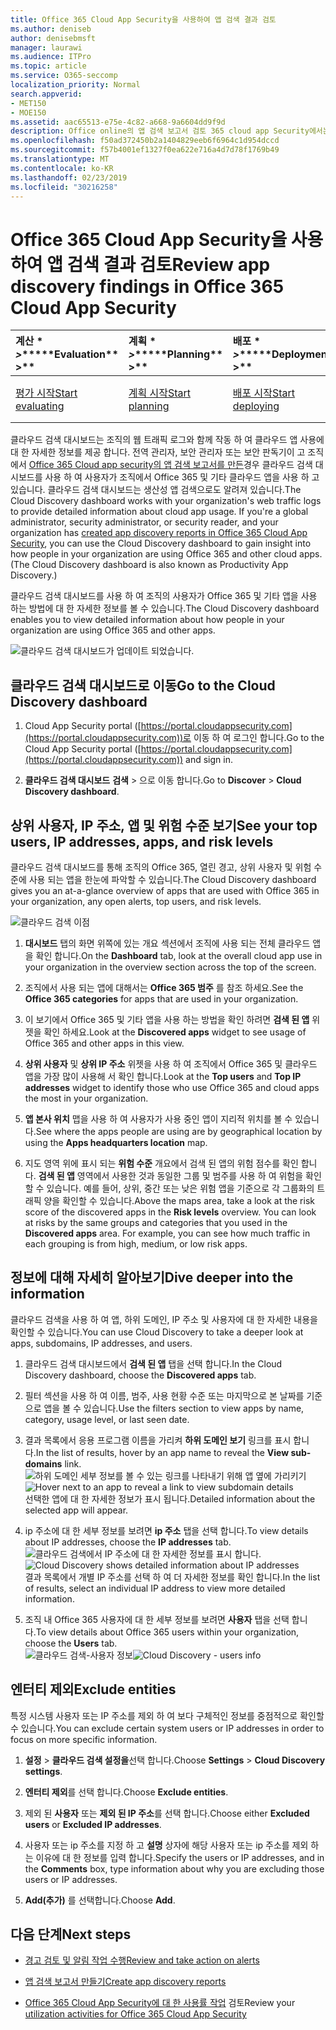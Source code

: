 ```yaml
---
title: Office 365 Cloud App Security을 사용하여 앱 검색 결과 검토
ms.author: deniseb
author: denisebmsft
manager: laurawi
ms.audience: ITPro
ms.topic: article
ms.service: O365-seccomp
localization_priority: Normal
search.appverid:
- MET150
- MOE150
ms.assetid: aac65513-e75e-4c82-a668-9a6604dd9f9d
description: Office online의 앱 검색 보고서 검토 365 cloud app Security에서는 조직의 사용자가 클라우드 앱을 사용 하는 방법에 대해 자세히 알아볼 수 있습니다. 방화벽 및 프록시의 로그 파일을 사용 하 여 앱 검색 보고서를 만든 후에는 앱 검색 대시보드의 결과를 검토 하세요.
ms.openlocfilehash: f50ad372450b2a1404829eeb6f6964c1d954dccd
ms.sourcegitcommit: f57b4001ef1327f0ea622e716a4d7d78f1769b49
ms.translationtype: MT
ms.contentlocale: ko-KR
ms.lasthandoff: 02/23/2019
ms.locfileid: "30216258"
---
```

# <a name="review-app-discovery-findings-in-office-365-cloud-app-security"></a><span data-ttu-id="3ca5c-104">Office 365 Cloud App Security을 사용하여 앱 검색 결과 검토</span><span class="sxs-lookup"><span data-stu-id="3ca5c-104">Review app discovery findings in Office 365 Cloud App Security</span></span>
  
|<span data-ttu-id="3ca5c-105">계산 \* *\>*\*</span><span class="sxs-lookup"><span data-stu-id="3ca5c-105">\*\*\*\*Evaluation\*\* \>\*\*</span></span>|<span data-ttu-id="3ca5c-106">계획 \* *\>*\*</span><span class="sxs-lookup"><span data-stu-id="3ca5c-106">\*\*\*\*Planning\*\* \>\*\*</span></span>|<span data-ttu-id="3ca5c-107">배포 \* *\>*\*</span><span class="sxs-lookup"><span data-stu-id="3ca5c-107">\*\*\*\*Deployment\*\* \>\*\*</span></span>|<span data-ttu-id="3ca5c-108">사용률 \* \* \* \*</span><span class="sxs-lookup"><span data-stu-id="3ca5c-108">\*\*\*\*Utilization\*\*\*\*</span></span>|
|:-----|:-----|:-----|:-----|
|[<span data-ttu-id="3ca5c-109">평가 시작</span><span class="sxs-lookup"><span data-stu-id="3ca5c-109">Start evaluating</span></span>](office-365-cas-overview.md) <br/> |[<span data-ttu-id="3ca5c-110">계획 시작</span><span class="sxs-lookup"><span data-stu-id="3ca5c-110">Start planning</span></span>](get-ready-for-office-365-cas.md) <br/> |[<span data-ttu-id="3ca5c-111">배포 시작</span><span class="sxs-lookup"><span data-stu-id="3ca5c-111">Start deploying</span></span>](turn-on-office-365-cas.md) <br/> |<span data-ttu-id="3ca5c-112">사용자가 여기 있어!</span><span class="sxs-lookup"><span data-stu-id="3ca5c-112">You are here!</span></span>  <br/> [<span data-ttu-id="3ca5c-113">다음 단계</span><span class="sxs-lookup"><span data-stu-id="3ca5c-113">Next steps</span></span>](#next-steps) <br/> |
   
<span data-ttu-id="3ca5c-p102">클라우드 검색 대시보드는 조직의 웹 트래픽 로그와 함께 작동 하 여 클라우드 앱 사용에 대 한 자세한 정보를 제공 합니다. 전역 관리자, 보안 관리자 또는 보안 판독기이 고 조직에서 [Office 365 Cloud app security의 앱 검색 보고서를 만든](create-app-discovery-reports-in-ocas.md)경우 클라우드 검색 대시보드를 사용 하 여 사용자가 조직에서 Office 365 및 기타 클라우드 앱을 사용 하 고 있습니다. 클라우드 검색 대시보드는 생산성 앱 검색으로도 알려져 있습니다.</span><span class="sxs-lookup"><span data-stu-id="3ca5c-p102">The Cloud Discovery dashboard works with your organization's web traffic logs to provide detailed information about cloud app usage. If you're a global administrator, security administrator, or security reader, and your organization has [created app discovery reports in Office 365 Cloud App Security](create-app-discovery-reports-in-ocas.md), you can use the Cloud Discovery dashboard to gain insight into how people in your organization are using Office 365 and other cloud apps. (The Cloud Discovery dashboard is also known as Productivity App Discovery.)</span></span>
  
 <span data-ttu-id="3ca5c-117">클라우드 검색 대시보드를 사용 하 여 조직의 사용자가 Office 365 및 기타 앱을 사용 하는 방법에 대 한 자세한 정보를 볼 수 있습니다.</span><span class="sxs-lookup"><span data-stu-id="3ca5c-117">The Cloud Discovery dashboard enables you to view detailed information about how people in your organization are using Office 365 and other apps.</span></span> 
  
![클라우드 검색 대시보드가 업데이트 되었습니다.](media/12712681-c0b3-4cb3-b7fd-2cf2ad4e825f.png)
     
## <a name="go-to-the-cloud-discovery-dashboard"></a><span data-ttu-id="3ca5c-119">클라우드 검색 대시보드로 이동</span><span class="sxs-lookup"><span data-stu-id="3ca5c-119">Go to the Cloud Discovery dashboard</span></span>

1. <span data-ttu-id="3ca5c-120">Cloud App Security portal ([https://portal.cloudappsecurity.com](https://portal.cloudappsecurity.com))로 이동 하 여 로그인 합니다.</span><span class="sxs-lookup"><span data-stu-id="3ca5c-120">Go to the Cloud App Security portal ([https://portal.cloudappsecurity.com](https://portal.cloudappsecurity.com)) and sign in.</span></span>
    
2. <span data-ttu-id="3ca5c-121">**클라우드 검색 대시보드** **검색** \> 으로 이동 합니다.</span><span class="sxs-lookup"><span data-stu-id="3ca5c-121">Go to **Discover** \> **Cloud Discovery dashboard**.</span></span>
    
## <a name="see-your-top-users-ip-addresses-apps-and-risk-levels"></a><span data-ttu-id="3ca5c-122">상위 사용자, IP 주소, 앱 및 위험 수준 보기</span><span class="sxs-lookup"><span data-stu-id="3ca5c-122">See your top users, IP addresses, apps, and risk levels</span></span>

<span data-ttu-id="3ca5c-123">클라우드 검색 대시보드를 통해 조직의 Office 365, 열린 경고, 상위 사용자 및 위험 수준에 사용 되는 앱을 한눈에 파악할 수 있습니다.</span><span class="sxs-lookup"><span data-stu-id="3ca5c-123">The Cloud Discovery dashboard gives you an at-a-glance overview of apps that are used with Office 365 in your organization, any open alerts, top users, and risk levels.</span></span>
  
![클라우드 검색 이점](media/06696946-fbdf-4781-b5b8-2ac074fcb2a1.png)
  
1. <span data-ttu-id="3ca5c-125">**대시보드** 탭의 화면 위쪽에 있는 개요 섹션에서 조직에 사용 되는 전체 클라우드 앱을 확인 합니다.</span><span class="sxs-lookup"><span data-stu-id="3ca5c-125">On the **Dashboard** tab, look at the overall cloud app use in your organization in the overview section across the top of the screen.</span></span> 
    
2. <span data-ttu-id="3ca5c-126">조직에서 사용 되는 앱에 대해서는 **Office 365 범주** 를 참조 하세요.</span><span class="sxs-lookup"><span data-stu-id="3ca5c-126">See the **Office 365 categories** for apps that are used in your organization.</span></span> 
    
3. <span data-ttu-id="3ca5c-127">이 보기에서 Office 365 및 기타 앱을 사용 하는 방법을 확인 하려면 **검색 된 앱** 위젯을 확인 하세요.</span><span class="sxs-lookup"><span data-stu-id="3ca5c-127">Look at the **Discovered apps** widget to see usage of Office 365 and other apps in this view.</span></span> 
    
4. <span data-ttu-id="3ca5c-128">**상위 사용자** 및 **상위 IP 주소** 위젯을 사용 하 여 조직에서 Office 365 및 클라우드 앱을 가장 많이 사용해 서 확인 합니다.</span><span class="sxs-lookup"><span data-stu-id="3ca5c-128">Look at the **Top users** and **Top IP addresses** widget to identify those who use Office 365 and cloud apps the most in your organization.</span></span> 
    
5. <span data-ttu-id="3ca5c-129">**앱 본사 위치** 맵을 사용 하 여 사용자가 사용 중인 앱이 지리적 위치를 볼 수 있습니다.</span><span class="sxs-lookup"><span data-stu-id="3ca5c-129">See where the apps people are using are by geographical location by using the **Apps headquarters location** map.</span></span> 
    
6. <span data-ttu-id="3ca5c-p103">지도 영역 위에 표시 되는 **위험 수준** 개요에서 검색 된 앱의 위험 점수를 확인 합니다. **검색 된 앱** 영역에서 사용한 것과 동일한 그룹 및 범주를 사용 하 여 위험을 확인할 수 있습니다. 예를 들어, 상위, 중간 또는 낮은 위험 앱을 기준으로 각 그룹화의 트래픽 양을 확인할 수 있습니다.</span><span class="sxs-lookup"><span data-stu-id="3ca5c-p103">Above the maps area, take a look at the risk score of the discovered apps in the **Risk levels** overview. You can look at risks by the same groups and categories that you used in the **Discovered apps** area. For example, you can see how much traffic in each grouping is from high, medium, or low risk apps.</span></span> 
    
## <a name="dive-deeper-into-the-information"></a><span data-ttu-id="3ca5c-133">정보에 대해 자세히 알아보기</span><span class="sxs-lookup"><span data-stu-id="3ca5c-133">Dive deeper into the information</span></span>

<span data-ttu-id="3ca5c-134">클라우드 검색을 사용 하 여 앱, 하위 도메인, IP 주소 및 사용자에 대 한 자세한 내용을 확인할 수 있습니다.</span><span class="sxs-lookup"><span data-stu-id="3ca5c-134">You can use Cloud Discovery to take a deeper look at apps, subdomains, IP addresses, and users.</span></span>
  
1. <span data-ttu-id="3ca5c-135">클라우드 검색 대시보드에서 **검색 된 앱** 탭을 선택 합니다.</span><span class="sxs-lookup"><span data-stu-id="3ca5c-135">In the Cloud Discovery dashboard, choose the **Discovered apps** tab.</span></span> 
    
2. <span data-ttu-id="3ca5c-136">필터 섹션을 사용 하 여 이름, 범주, 사용 현황 수준 또는 마지막으로 본 날짜를 기준으로 앱을 볼 수 있습니다.</span><span class="sxs-lookup"><span data-stu-id="3ca5c-136">Use the filters section to view apps by name, category, usage level, or last seen date.</span></span>
    
3. <span data-ttu-id="3ca5c-137">결과 목록에서 응용 프로그램 이름을 가리켜 **하위 도메인 보기** 링크를 표시 합니다.</span><span class="sxs-lookup"><span data-stu-id="3ca5c-137">In the list of results, hover by an app name to reveal the **View sub-domains** link.</span></span><br/> <span data-ttu-id="3ca5c-138">![하위 도메인 세부 정보를 볼 수 있는 링크를 나타내기 위해 앱 옆에 가리키기](media/4a212215-8a2c-46fd-9ef9-89e4064658a6.png)</span><span class="sxs-lookup"><span data-stu-id="3ca5c-138">![Hover next to an app to reveal a link to view subdomain details](media/4a212215-8a2c-46fd-9ef9-89e4064658a6.png)</span></span><br/><span data-ttu-id="3ca5c-139">선택한 앱에 대 한 자세한 정보가 표시 됩니다.</span><span class="sxs-lookup"><span data-stu-id="3ca5c-139">Detailed information about the selected app will appear.</span></span>
    
4. <span data-ttu-id="3ca5c-140">ip 주소에 대 한 세부 정보를 보려면 **ip 주소** 탭을 선택 합니다.</span><span class="sxs-lookup"><span data-stu-id="3ca5c-140">To view details about IP addresses, choose the **IP addresses** tab.</span></span><br/><span data-ttu-id="3ca5c-141">![클라우드 검색에서 IP 주소에 대 한 자세한 정보를 표시 합니다.](media/0c742bf6-da9e-4d22-8656-a27a5007d5d5.png)</span><span class="sxs-lookup"><span data-stu-id="3ca5c-141">![Cloud Discovery shows detailed information about IP addresses](media/0c742bf6-da9e-4d22-8656-a27a5007d5d5.png)</span></span><br/><span data-ttu-id="3ca5c-142">결과 목록에서 개별 IP 주소를 선택 하 여 더 자세한 정보를 확인 합니다.</span><span class="sxs-lookup"><span data-stu-id="3ca5c-142">In the list of results, select an individual IP address to view more detailed information.</span></span>
    
5. <span data-ttu-id="3ca5c-143">조직 내 Office 365 사용자에 대 한 세부 정보를 보려면 **사용자** 탭을 선택 합니다.</span><span class="sxs-lookup"><span data-stu-id="3ca5c-143">To view details about Office 365 users within your organization, choose the **Users** tab.</span></span><br/><span data-ttu-id="3ca5c-144">![클라우드 검색-사용자 정보](media/2d9c2d85-01e6-4057-8020-d9a68f26bbac.png)</span><span class="sxs-lookup"><span data-stu-id="3ca5c-144">![Cloud Discovery - users info](media/2d9c2d85-01e6-4057-8020-d9a68f26bbac.png)</span></span>
  
## <a name="exclude-entities"></a><span data-ttu-id="3ca5c-145">엔터티 제외</span><span class="sxs-lookup"><span data-stu-id="3ca5c-145">Exclude entities</span></span>

<span data-ttu-id="3ca5c-146">특정 시스템 사용자 또는 IP 주소를 제외 하 여 보다 구체적인 정보를 중점적으로 확인할 수 있습니다.</span><span class="sxs-lookup"><span data-stu-id="3ca5c-146">You can exclude certain system users or IP addresses in order to focus on more specific information.</span></span>
  
1. <span data-ttu-id="3ca5c-147">**설정** \> **클라우드 검색 설정을**선택 합니다.</span><span class="sxs-lookup"><span data-stu-id="3ca5c-147">Choose **Settings** \> **Cloud Discovery settings**.</span></span>
    
2. <span data-ttu-id="3ca5c-148">**엔터티 제외**를 선택 합니다.</span><span class="sxs-lookup"><span data-stu-id="3ca5c-148">Choose **Exclude entities**.</span></span>
    
3. <span data-ttu-id="3ca5c-149">제외 된 **사용자** 또는 **제외 된 IP 주소**를 선택 합니다.</span><span class="sxs-lookup"><span data-stu-id="3ca5c-149">Choose either **Excluded users** or **Excluded IP addresses**.</span></span>
    
4. <span data-ttu-id="3ca5c-150">사용자 또는 ip 주소를 지정 하 고 **설명** 상자에 해당 사용자 또는 ip 주소를 제외 하는 이유에 대 한 정보를 입력 합니다.</span><span class="sxs-lookup"><span data-stu-id="3ca5c-150">Specify the users or IP addresses, and in the **Comments** box, type information about why you are excluding those users or IP addresses.</span></span> 
    
5. <span data-ttu-id="3ca5c-151">**Add(추가)** 를 선택합니다.</span><span class="sxs-lookup"><span data-stu-id="3ca5c-151">Choose **Add**.</span></span>
    
## <a name="next-steps"></a><span data-ttu-id="3ca5c-152">다음 단계</span><span class="sxs-lookup"><span data-stu-id="3ca5c-152">Next steps</span></span>

- [<span data-ttu-id="3ca5c-153">경고 검토 및 알림 작업 수행</span><span class="sxs-lookup"><span data-stu-id="3ca5c-153">Review and take action on alerts</span></span>](review-office-365-cas-alerts.md)
    
- [<span data-ttu-id="3ca5c-154">앱 검색 보고서 만들기</span><span class="sxs-lookup"><span data-stu-id="3ca5c-154">Create app discovery reports</span></span>](create-app-discovery-reports-in-ocas.md)
    
- <span data-ttu-id="3ca5c-155">[Office 365 Cloud App Security에 대 한 사용률 작업](utilization-activities-for-ocas.md) 검토</span><span class="sxs-lookup"><span data-stu-id="3ca5c-155">Review your [utilization activities for Office 365 Cloud App Security](utilization-activities-for-ocas.md)</span></span>
    

